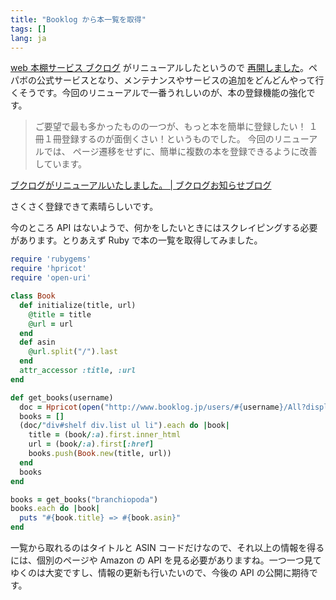 ```yaml
---
title: "Booklog から本一覧を取得"
tags: []
lang: ja
---
```


[web 本棚サービス ブクログ](http://booklog.jp/) がリニューアルしたというので [再開しました](http://www.booklog.jp/users/branchiopoda)。ペパボの公式サービスとなり、メンテナンスやサービスの追加をどんどんやって行くそうです。今回のリニューアルで一番うれしいのが、本の登録機能の強化です。

> ご要望で最も多かったものの一つが、もっと本を簡単に登録したい！ １冊１冊登録するのが面倒くさい！というものでした。 今回のリニューアルでは、 ページ遷移をせずに、簡単に複数の本を登録できるように改善しています。

[ブクログがリニューアルいたしました。 | ブクログお知らせブログ](http://info.booklog.jp/?eid=78)

さくさく登録できて素晴らしいです。

今のところ API はないようで、何かをしたいときにはスクレイピングする必要があります。とりあえず Ruby で本の一覧を取得してみました。

```rb
require 'rubygems'
require 'hpricot'
require 'open-uri'

class Book
  def initialize(title, url)
    @title = title
    @url = url
  end
  def asin
    @url.split("/").last
  end
  attr_accessor :title, :url
end

def get_books(username)
  doc = Hpricot(open("http://www.booklog.jp/users/#{username}/All?display=list"))
  books = []
  (doc/"div#shelf div.list ul li").each do |book|
    title = (book/:a).first.inner_html
    url = (book/:a).first[:href]
    books.push(Book.new(title, url))
  end
  books
end

books = get_books("branchiopoda")
books.each do |book|
  puts "#{book.title} => #{book.asin}"
end
```

一覧から取れるのはタイトルと ASIN コードだけなので、それ以上の情報を得るには、個別のページや Amazon の API を見る必要がありますね。一つ一つ見てゆくのは大変ですし、情報の更新も行いたいので、今後の API の公開に期待です。
